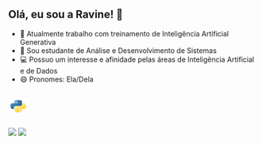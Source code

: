 ## Olá, eu sou a Ravine! 👋

- 🔭 Atualmente trabalho com treinamento de Inteligência Artificial Generativa
- 🌱 Sou estudante de Análise e Desenvolvimento de Sistemas
- 💻 Possuo um interesse e afinidade pelas áreas de Inteligência Artificial e de Dados
- 😄 Pronomes: Ela/Dela
<div style="display: inline_block"><br>
  <img align="center" alt="Rafa-Python" height="30" width="40" src="https://raw.githubusercontent.com/devicons/devicon/master/icons/python/python-original.svg">
</div>

##

<div> 
  <a href="https://www.instagram.com/ravine_28/" target="_blank"><img src="https://img.shields.io/badge/-Instagram-%23E4405F?style=for-the-badge&logo=instagram&logoColor=white" target="_blank"></a>
  <a href="https://www.linkedin.com/in/ravine-rodrigues-148205212/" target="_blank"><img src="https://img.shields.io/badge/-LinkedIn-%230077B5?style=for-the-badge&logo=linkedin&logoColor=white" target="_blank"></a> 
</div>
